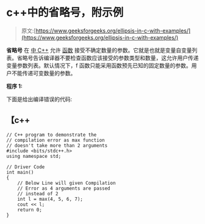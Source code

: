 # c++中的省略号，附示例

> 原文:[https://www.geeksforgeeks.org/ellipsis-in-c-with-examples/](https://www.geeksforgeeks.org/ellipsis-in-c-with-examples/)

**省略号** 在 [中 C++](https://www.geeksforgeeks.org/c-plus-plus/) 允许 [函数](https://www.geeksforgeeks.org/functions-in-c/) 接受不确定数量的参数。它就是也就是变量自变量列表。省略号告诉编译器不要检查函数应该接受的参数类型和数量，这允许用户传递变量参数列表。默认情况下，f 函数只能采用函数预先已知的固定数量的参数。用户不能传递可变数量的参数。

**程序 1:**

下面是给出编译错误的代码:

## 【c++

```
// C++ program to demonstrate the
// compilation error as max function
// doesn't take more than 2 arguments
#include <bits/stdc++.h>
using namespace std;

// Driver Code
int main()
{
    // Below Line will given Compilation
    // Error as 4 arguments are passed
    // instead of 2
    int l = max(4, 5, 6, 7);
    cout << l;
    return 0;
}
```